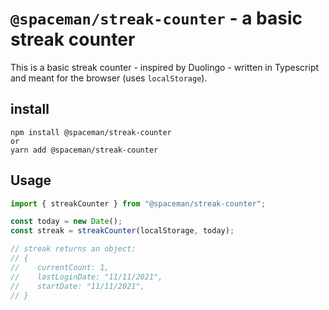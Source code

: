 # `@spaceman/streak-counter` - a basic streak counter

This is a basic streak counter - inspired by Duolingo - written in Typescript and meant for the browser (uses `localStorage`).

## install

```shell
npm install @spaceman/streak-counter
or
yarn add @spaceman/streak-counter
```

## Usage

```javascript
import { streakCounter } from "@spaceman/streak-counter";

const today = new Date();
const streak = streakCounter(localStorage, today);

// streak returns an object:
// {
//    currentCount: 1,
//    lastLoginDate: "11/11/2021",
//    startDate: "11/11/2021",
// }
```
